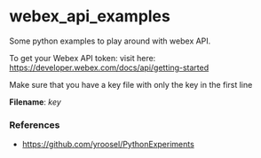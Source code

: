 # webex_api_examples
Some python examples to play around with webex API.

To get your Webex API token: visit here: https://developer.webex.com/docs/api/getting-started

Make sure that you have a key file with only the key in the first line    

__Filename__: *key*


### References 
* https://github.com/yroosel/PythonExperiments
